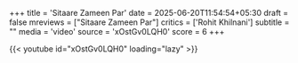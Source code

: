 +++
title = 'Sitaare Zameen Par'
date = 2025-06-20T11:54:54+05:30
draft = false
mreviews = ["Sitaare Zameen Par"]
critics = ['Rohit Khilnani']
subtitle = ""
media = 'video'
source = 'xOstGv0LQH0'
score = 6
+++

{{< youtube id="xOstGv0LQH0" loading="lazy" >}}
